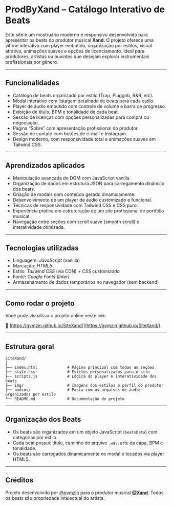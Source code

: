 # ProdByXand – Catálogo Interativo de Beats

Este site é um mostruário moderno e responsivo desenvolvido para apresentar os beats do produtor musical **Xand**. O projeto oferece uma vitrine interativa com player embutido, organização por estilos, visual atrativo, animações suaves e opções de licenciamento. Ideal para produtores, artistas ou ouvintes que desejam explorar instrumentais profissionais por gênero.

---

## Funcionalidades

* Catálogo de beats organizado por estilo (Trap, Pluggnb, R\&B, etc).
* Modal interativo com listagem detalhada de beats para cada estilo.
* Player de áudio embutido com controle de volume e barra de progresso.
* Exibição de título, BPM e tonalidade de cada beat.
* Sessão de licenças com opções personalizadas para compra ou negociação.
* Página “Sobre” com apresentação profissional do produtor.
* Sessão de contato com botões de e-mail e Instagram.
* Design moderno, com responsividade total e animações suaves em Tailwind CSS.

---

## Aprendizados aplicados

* Manipulação avançada do DOM com JavaScript vanilla.
* Organização de dados em estrutura JSON para carregamento dinâmico dos beats.
* Criação de modais com conteúdo gerado dinamicamente.
* Desenvolvimento de um player de áudio customizado e funcional.
* Técnicas de responsividade com Tailwind CSS e CSS puro.
* Experiência prática em estruturação de um site profissional de portfólio musical.
* Navegação entre seções com scroll suave (smooth scroll) e interatividade otimizada.

---

## Tecnologias utilizadas

* Linguagem: *JavaScript* (vanilla)
* Marcação: *HTML5*
* Estilo: *Tailwind CSS* (via CDN) + *CSS customizado*
* Fonte: *Google Fonts (Inter)*
* Armazenamento de dados temporários no navegador (sem backend)

---

## Como rodar o projeto

Você pode visualizar o projeto online neste link:

🔗 [https://gvmzin.github.io/SiteXand/](https://gvmzin.github.io/SiteXand/)

---

## Estrutura geral

```plaintext
SiteXand/
│
├── index.html             # Página principal com todas as seções
├── style.css              # Estilos personalizados para o site
├── scripts.js             # Lógica do player e interatividade dos beats
├── img/                   # Imagens dos estilos e perfil do produtor
├── audios/                # Pasta com os arquivos de áudio organizados por estilo
└── README.md              # Documentação do projeto
```

---

## Organização dos Beats

* Os beats são organizados em um objeto JavaScript (`beatsData`) com categorias por estilo.
* Cada beat possui: título, caminho do arquivo `.wav`, arte da capa, BPM e tonalidade.
* Os beats são carregados dinamicamente no modal e tocados via player HTML5.

---

## Créditos

Projeto desenvolvido por [@gvmzin](https://github.com/gvmzin) para o produtor musical **[@Xand](https://www.instagram.com/prodbyxand)**.
Todos os beats são propriedade intelectual do artista.

